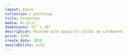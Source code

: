 ```yaml
---
layout: piece
collection_: paintings
title: Forgotten
media: Acrylic
dimensions: 15" x 20"
description: Painted with popsicle sticks on cardboard.
price: $200
create_date: 2015
availability: sold
---
```

